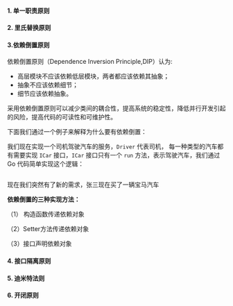 #### 1. 单一职责原则

#### 2. 里氏替换原则

#### 3.依赖倒置原则

依赖倒置原则（Dependence Inversion Principle,DIP）认为:

- 高层模块不应该依赖低层模块，两者都应该依赖其抽象；
- 抽象不应该依赖细节；
- 细节应该依赖抽象。

采用依赖倒置原则可以减少类间的耦合性，提高系统的稳定性，降低并行开发引起的风险，提高代码的可读性和可维护性。

下面我们通过一个例子来解释为什么要有依赖倒置：

我们现在实现一个司机驾驶汽车的服务，`Driver` 代表司机， 每一种类型的汽车都有需要实现 `ICar` 接口，`ICar` 接口只有一个 `run` 方法，表示驾驶汽车，我们通过 Go 代码简单实现这个逻辑：

```go

```

现在我们突然有了新的需求，张三现在买了一辆宝马汽车

**依赖倒置的三种实现方法：**

（1） 构造函数传递依赖对象

（2）Setter方法传递依赖对象

（3）接口声明依赖对象

#### 4. 接口隔离原则

#### 5. 迪米特法则

#### 6. 开闭原则
